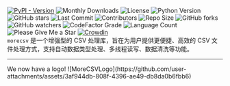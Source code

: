 [![PyPI - Version](https://img.shields.io/pypi/v/morecsv)](https://www.pypi.org/project/morecsv)
![Monthly Downloads](https://img.shields.io/pypi/dm/morecsv.svg)
![License](https://img.shields.io/badge/License-MIT-yellow.svg)
![Python Version](https://img.shields.io/pypi/pyversions/morecsv)
![GitHub stars](https://badgen.net/github/stars/Unknownuserfrommars/morecsv)
![Last Commit](https://img.shields.io/github/last-commit/Unknownuserfrommars/morecsv)
![Contributors](https://img.shields.io/github/contributors/Unknownuserfrommars/morecsv)
![Repo Size](https://img.shields.io/github/repo-size/Unknownuserfrommars/morecsv)
![GitHub forks](https://img.shields.io/github/forks/Unknownuserfrommars/morecsv?style=social)
![GitHub watchers](https://img.shields.io/github/watchers/Unknownuserfrommars/morecsv?style=social)
![CodeFactor Grade](https://www.codefactor.io/repository/github/Unknownuserfrommars/morecsv/badge)
![Language Count](https://img.shields.io/github/languages/count/Unknownuserfrommars/morecsv)
![Please Give Me a Star](https://img.shields.io/badge/Please-Give%20Me%20a%20Star-green)
[![Crowdin](https://badges.crowdin.net/morecsv/localized.svg)](https://crowdin.com/project/morecsv)
<br>
`morecsv` 是一个增强型的 CSV 处理库，旨在为用户提供更便捷、高效的 CSV 文件处理方式，支持自动数据类型处理、多线程读写、数据清洗等功能。
<hr>
We now have a logo!
![MoreCSVLogo](https://github.com/user-attachments/assets/3af944db-808f-4396-ae49-db8da0b6fbb6)
